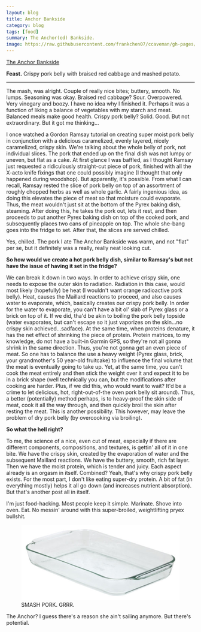 ```yaml
---
layout: blog
title: Anchor Bankside
category: blog
tags: [food]  
summary: The Anchor(ed) Bankside.
image: https://raw.githubusercontent.com/frankchen07/ccaveman/gh-pages/images/blog/051712_pyrex_courtesy_google_images.jpg
---
```


[The Anchor Bankside](http://www.yelp.com/biz/the-anchor-pub-and-johnsons-tearoom-london#query:The%20Anchor%20Bankside)

**Feast.** Crispy pork belly with braised red cabbage and mashed potato.

---

The mash, was alright. Couple of really nice bites; buttery, smooth. No lumps. Seasoning was okay. Braised red cabbage? Sour. Overpowered. Very vinegary and boozy. I have no idea why I finished it. Perhaps it was a function of liking a balance of vegetables with my starch and meat. Balanced meals make good health. Crispy pork belly? Solid. Good. But not extraordinary. But it got me thinking...

I once watched a Gordon Ramsay tutorial on creating super moist pork belly in conjunction with a delicious caramelized, evenly layered, nicely caramelized, crispy skin. We're talking about the whole belly of pork, not individual slices. The pork that ended up on the final dish was not lumpy or uneven, but flat as a cake. At first glance I was baffled, as I thought Ramsay just requested a ridiculously straight-cut piece of pork, finished with all the X-acto knife fixings that one could possibly imagine (I thought that only happened during woodshop). But apparently, it's possible. From what I can recall, Ramsay rested the slice of pork belly on top of an assortment of roughly chopped herbs as well as whole garlic. A fairly ingenious idea, as doing this elevates the piece of meat so that moisture could evaporate. Thus, the meat wouldn't just sit at the bottom of the Pyrex baking dish, steaming. After doing this, he takes the pork out, lets it rest, and then proceeds to put another Pyrex baking dish on top of the cooked pork, and subsequently places two cans of pineapple on top. The whole she-bang goes into the fridge to set. After that, the slices are served chilled.

Yes, chilled. The pork I ate The Anchor Bankside was warm, and not "flat" per se, but it definitely was a really, really neat looking cut.

**So how would we create a hot pork belly dish, similar to Ramsay's but not have the issue of having it set in the fridge?**

We can break it down in two ways. In order to achieve crispy skin, one needs to expose the outer skin to radiation. Radiation in this case, would most likely (hopefully) be heat (I wouldn't want orange radioactive pork belly). Heat, causes the Maillard reactions to proceed, and also causes water to evaporate, which, basically creates our crispy pork belly. In order for the water to evaporate, you can't have a bit ol' slab of Pyrex glass or a brick on top of it. If we did, tha'd be akin to boiling the pork belly topside (water evaporates, but can't escape so it just vaporizes on the skin...no crispy skin achieved...sadface). At the same time, when proteins denature, it has the net effect of shrinking the piece of protein. Protein matrices, to my knowledge, do not have a built-in Garmin GPS, so they're not all gonna shrink in the same direction. Thus, you're not gonna get an even piece of meat. So one has to balance the use a heavy weight (Pyrex glass, brick, your grandmother's 50 year-old fruitcake) to influence the final volume that the meat is eventually going to take up. Yet, at the same time, you can't cook the meat entirely and then stick the weight over it and expect it to be in a brick shape (well technically you can, but the modifications after cooking are harder. Plus, if we did this, who would want to wait? It'd be a crime to let delicious, hot, right-out-of-the oven pork belly sit around). Thus, a better (potentially) method perhaps, is to heavy-proof the skin side of meat, cook it all the way through, and then quickly broil the skin after resting the meat. This is another possibility. This however, may leave the problem of dry pork belly (by overcooking via broiling).

**So what the hell right?**

To me, the science of a nice, even cut of meat, especially if there are different components, compositions, and textures, is gettin' all of it in one bite. We have the crispy skin, created by the evaporation of water and the subsequent Maillard reactions. We have the buttery, smooth, rich fat layer. Then we have the moist protein, which is tender and juicy. Each aspect already is an orgasm in itself. Combined? Yeah, that's why crispy pork belly exists. For the most part, I don't like eating super-dry protein. A bit of fat (in everything mostly) helps it all go down (and increases nutrient absorption). But that's another post all in itself.

I'm just food-hacking. Most people keep it simple. Marinate. Shove into oven. Eat. No messin' around with this super-broiled, weightlifting pryex bullshit.

<figure>
    <img src="https://raw.githubusercontent.com/frankchen07/ccaveman/gh-pages/images/blog/051712_pyrex_courtesy_google_images.jpg"></img>
    <figcaption>SMASH PORK. GRRR.</figcaption>
</figure>

The Anchor? I guess there's a reason she ain't sailing anymore. But there's potential.
